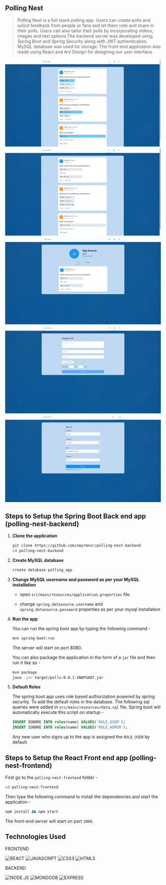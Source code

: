 ## Polling Nest

> Polling Nest is a full stack polling app. Users can create polls and solicit feedback from people or fans and let them vote and share in their polls. Users can also tailor their polls by incorporating videos, images and text options.The backend server was developed using Spring Boot and Spring Security along with JWT authentication. MySQL database was used for storage. The front-end application was made using React and Ant Design for designing our user interface.

![Polling Nest 1](https://github.com/smyrmnsr/polling-nest-frontend/blob/master/polling-nest.png)
![Polling Nest 2](https://github.com/smyrmnsr/polling-nest-frontend/blob/master/polling-nest1.png)
![Polling Nest 3](https://github.com/smyrmnsr/polling-nest-frontend/blob/master/polling-nest2.png)
![Polling Nest 4](https://github.com/smyrmnsr/polling-nest-frontend/blob/master/polling-nest3.png)
![Polling Nest 5](https://github.com/smyrmnsr/polling-nest-frontend/blob/master/polling-nest4.png)

## Steps to Setup the Spring Boot Back end app (polling-nest-backend)

1. **Clone the application**

   ```bash
   git clone https://github.com/smyrmnsr/polling-nest-backend
   cd polling-nest-backend
   ```

2. **Create MySQL database**

   ```bash
   create database polling_app
   ```

3. **Change MySQL username and password as per your MySQL installation**

   - open `src/main/resources/application.properties` file.

   - change `spring.datasource.username` and `spring.datasource.password` properties as per your mysql installation

4. **Run the app**

   You can run the spring boot app by typing the following command -

   ```bash
   mvn spring-boot:run
   ```

   The server will start on port 8080.

   You can also package the application in the form of a `jar` file and then run it like so -

   ```bash
   mvn package
   java -jar target/polls-0.0.1-SNAPSHOT.jar
   ```

5. **Default Roles**

   The spring boot app uses role based authorization powered by spring security. To add the default roles in the database. The following sql queries were added in `src/main/resources/data.sql` file. Spring boot will automatically execute this script on startup -

   ```sql
   INSERT IGNORE INTO roles(name) VALUES('ROLE_USER');
   INSERT IGNORE INTO roles(name) VALUES('ROLE_ADMIN');
   ```

   Any new user who signs up to the app is assigned the `ROLE_USER` by default.

## Steps to Setup the React Front end app (polling-nest-frontend)

First go to the `polling-nest-frontend` folder -

```bash
cd polling-nest-frontend
```

Then type the following command to install the dependencies and start the application -

```bash
npm install && npm start
```

The front-end server will start on port `3000`.

## Technologies Used

FRONTEND

![REACT](https://img.shields.io/badge/React-20232A?style=for-the-badge&logo=react&logoColor=61DAFB)
![JAVASCRIPT](https://img.shields.io/badge/-JAVASCRIPT-black?style=flat&logo=javascript)
![CSS3](https://img.shields.io/badge/-CSS3-black?style=flat&logo=css3)
![HTML5](https://img.shields.io/badge/-HTML5-black?style=flat&logo=html5&logoColor=red)

BACKEND

![NODE.JS](https://img.shields.io/badge/NODE.JS-black?style=flat&logo=node-dot-js&logoColor=green)
![MONGODB](https://img.shields.io/badge/MONGODB-black?style=flat&logo=mongodb&logoColor=green)
![EXPRESS](https://img.shields.io/badge/EXPRESS-black?style=flat&logo=express&logoColor=yellow)
